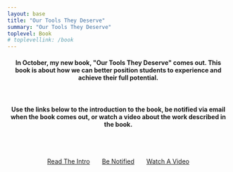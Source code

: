 ```yaml
---
layout: base
title: "Our Tools They Deserve"
summary: "Our Tools They Deserve"
toplevel: Book
# toplevellink: /book
---
```

<center>
<h4>In October, my new book, "Our Tools They Deserve" comes out. This book is about how we can better position students to experience and achieve their full potential.</h4><br/>

<h4>Use the links below to the introduction to the book, be notified via email when the book comes out, or watch a video about the work described in the book.</h4><br/><br/>

<a href="https://tinyurl.com/Our-Tools-They-Deserve-Intro" class="get-started-btn scrollto">Read The Intro</a> &nbsp;&nbsp;&nbsp;&nbsp;&nbsp;
<a href="https://tinyurl.com/OTTD-Signup" class="get-started-btn scrollto">Be Notified</a> &nbsp;&nbsp;&nbsp;&nbsp;&nbsp;
<a href="https://youtu.be/CKJW-tvN5gs" class="get-started-btn scrollto">Watch A Video</a>
</center>
